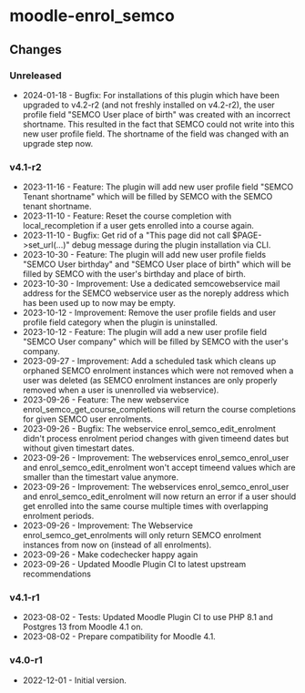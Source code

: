 moodle-enrol_semco
==================

Changes
-------

### Unreleased

* 2024-01-18 - Bugfix: For installations of this plugin which have been upgraded to v4.2-r2 (and not freshly installed on v4.2-r2), the user profile field "SEMCO User place of birth" was created with an incorrect shortname. This resulted in the fact that SEMCO could not write into this new user profile field. The shortname of the field was changed with an upgrade step now.

### v4.1-r2

* 2023-11-16 - Feature: The plugin will add new user profile field "SEMCO Tenant shortname" which will be filled by SEMCO with the SEMCO tenant shortname.
* 2023-11-10 - Feature: Reset the course completion with local_recompletion if a user gets enrolled into a course again.
* 2023-11-10 - Bugfix: Get rid of a "This page did not call $PAGE->set_url(...)" debug message during the plugin installation via CLI.
* 2023-10-30 - Feature: The plugin will add new user profile fields "SEMCO User birthday" and "SEMCO User place of birth" which will be filled by SEMCO with the user's birthday and place of birth.
* 2023-10-30 - Improvement: Use a dedicated semcowebservice mail address for the SEMCO webservice user as the noreply address which has been used up to now may be empty.
* 2023-10-12 - Improvement: Remove the user profile fields and user profile field category when the plugin is uninstalled. 
* 2023-10-12 - Feature: The plugin will add a new user profile field "SEMCO User company" which will be filled by SEMCO with the user's company. 
* 2023-09-27 - Improvement: Add a scheduled task which cleans up orphaned SEMCO enrolment instances which were not removed when a user was deleted (as SEMCO enrolment instances are only properly removed when a user is unenrolled via webservice).
* 2023-09-26 - Feature: The new webservice enrol_semco_get_course_completions will return the course completions for given SEMCO user enrolments.
* 2023-09-26 - Bugfix: The webservice enrol_semco_edit_enrolment didn't process enrolment period changes with given timeend dates but without given timestart dates.
* 2023-09-26 - Improvement: The webservices enrol_semco_enrol_user and enrol_semco_edit_enrolment won't accept timeend values which are smaller than the timestart value anymore.
* 2023-09-26 - Improvement: The webservices enrol_semco_enrol_user and enrol_semco_edit_enrolment will now return an error if a user should get enrolled into the same course multiple times with overlapping enrolment periods.
* 2023-09-26 - Improvement: The Webservice enrol_semco_get_enrolments will only return SEMCO enrolment instances from now on (instead of all enrolments).
* 2023-09-26 - Make codechecker happy again
* 2023-09-26 - Updated Moodle Plugin CI to latest upstream recommendations

### v4.1-r1

* 2023-08-02 - Tests: Updated Moodle Plugin CI to use PHP 8.1 and Postgres 13 from Moodle 4.1 on.
* 2023-08-02 - Prepare compatibility for Moodle 4.1.

### v4.0-r1

* 2022-12-01 - Initial version.
